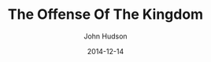 ---
layout: post
passage: Mark 6:1-29	
title: The Offense Of The Kingdom
author: John Hudson
date: 2014-12-14
categories: Mark
---